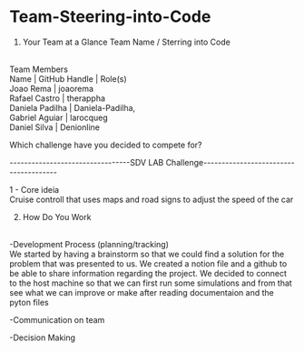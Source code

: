 # Team-Steering-into-Code


1. Your Team at a Glance
Team Name / Sterring into Code
<br>
Team Members
<br>
Name            |  GitHub Handle |	    Role(s)
<br>
Joao Rema 	    | joaorema
<br>
Rafael Castro 	| therappha
<br>
Daniela Padilha |	Daniela-Padilha,
<br>
Gabriel	Aguiar  | larocqueg
<br>
Daniel Silva    | Denionline
<br>

Which challenge have you decided to compete for?

---------------------------------SDV LAB Challenge--------------------------------------

1 - Core ideia
<br>
Cruise controll that uses maps and road signs to adjust the speed of the car

2. How Do You Work
<br>
-Development Process (planning/tracking)
<br>
We started by having a brainstorm so that we could find a solution for the problem that was presented to us. We created a notion file and a github to be able to share information regarding the project.
We decided to connect to the host machine so that we can first run some simulations and from that see what we can improve or make after reading documentaion and the pyton files
<br>


-Communication on team

-Decision Making



